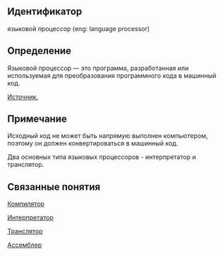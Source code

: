 ## Идентификатор
языковой процессор (eng: language processor)

## Определение

Языковой процессор — это программа, разработанная или используемая для преобразования программного кода в машинный код.

[Источник.](https://www.computerhope.com/jargon/l/langproc.htm#:~:text=A%20language%20processor%20is%20a,such%20as%20Fortran%20and%20COBOL.)

## Примечание
Исходный код не может быть напрямую выполнен компьютером, поэтому он должен конвертироваться в машинный код.

Два основных типа языковых процессоров - интерпретатор и транслятор.

## Связанные понятия
[Компилятор](compiler.md)

[Интерпретатор](interpreter.md)

[Транслятор](translator.md)

[Ассемблер](assembler.md)
